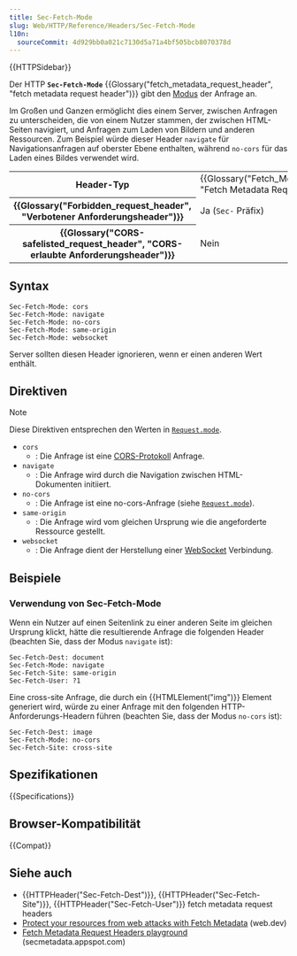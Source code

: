 ```yaml
---
title: Sec-Fetch-Mode
slug: Web/HTTP/Reference/Headers/Sec-Fetch-Mode
l10n:
  sourceCommit: 4d929bb0a021c7130d5a71a4bf505bcb8070378d
---
```


{{HTTPSidebar}}

Der HTTP **`Sec-Fetch-Mode`** {{Glossary("fetch_metadata_request_header", "fetch metadata request header")}} gibt den [Modus](/de/docs/Web/API/Request/mode) der Anfrage an.

Im Großen und Ganzen ermöglicht dies einem Server, zwischen Anfragen zu unterscheiden, die von einem Nutzer stammen, der zwischen HTML-Seiten navigiert, und Anfragen zum Laden von Bildern und anderen Ressourcen. Zum Beispiel würde dieser Header `navigate` für Navigationsanfragen auf oberster Ebene enthalten, während `no-cors` für das Laden eines Bildes verwendet wird.

<table class="properties">
  <tbody>
    <tr>
      <th scope="row">Header-Typ</th>
      <td>{{Glossary("Fetch_Metadata_Request_Header", "Fetch Metadata Request Header")}}</td>
    </tr>
    <tr>
      <th scope="row">{{Glossary("Forbidden_request_header", "Verbotener Anforderungsheader")}}</th>
      <td>Ja (<code>Sec-</code> Präfix)</td>
    </tr>
    <tr>
      <th scope="row">
        {{Glossary("CORS-safelisted_request_header", "CORS-erlaubte Anforderungsheader")}}
      </th>
      <td>Nein</td>
    </tr>
  </tbody>
</table>

## Syntax

```http
Sec-Fetch-Mode: cors
Sec-Fetch-Mode: navigate
Sec-Fetch-Mode: no-cors
Sec-Fetch-Mode: same-origin
Sec-Fetch-Mode: websocket
```

Server sollten diesen Header ignorieren, wenn er einen anderen Wert enthält.

## Direktiven

> [!NOTE]
> Diese Direktiven entsprechen den Werten in [`Request.mode`](/de/docs/Web/API/Request/mode#value).

- `cors`
  - : Die Anfrage ist eine [CORS-Protokoll](/de/docs/Web/HTTP/Guides/CORS) Anfrage.
- `navigate`
  - : Die Anfrage wird durch die Navigation zwischen HTML-Dokumenten initiiert.
- `no-cors`
  - : Die Anfrage ist eine no-cors-Anfrage (siehe [`Request.mode`](/de/docs/Web/API/Request/mode#value)).
- `same-origin`
  - : Die Anfrage wird vom gleichen Ursprung wie die angeforderte Ressource gestellt.
- `websocket`
  - : Die Anfrage dient der Herstellung einer [WebSocket](/de/docs/Web/API/WebSockets_API) Verbindung.

## Beispiele

### Verwendung von Sec-Fetch-Mode

Wenn ein Nutzer auf einen Seitenlink zu einer anderen Seite im gleichen Ursprung klickt, hätte die resultierende Anfrage die folgenden Header (beachten Sie, dass der Modus `navigate` ist):

```http
Sec-Fetch-Dest: document
Sec-Fetch-Mode: navigate
Sec-Fetch-Site: same-origin
Sec-Fetch-User: ?1
```

Eine cross-site Anfrage, die durch ein {{HTMLElement("img")}} Element generiert wird, würde zu einer Anfrage mit den folgenden HTTP-Anforderungs-Headern führen (beachten Sie, dass der Modus `no-cors` ist):

```http
Sec-Fetch-Dest: image
Sec-Fetch-Mode: no-cors
Sec-Fetch-Site: cross-site
```

## Spezifikationen

{{Specifications}}

## Browser-Kompatibilität

{{Compat}}

## Siehe auch

- {{HTTPHeader("Sec-Fetch-Dest")}}, {{HTTPHeader("Sec-Fetch-Site")}}, {{HTTPHeader("Sec-Fetch-User")}} fetch metadata request headers
- [Protect your resources from web attacks with Fetch Metadata](https://web.dev/articles/fetch-metadata) (web.dev)
- [Fetch Metadata Request Headers playground](https://secmetadata.appspot.com/) (secmetadata.appspot.com)
